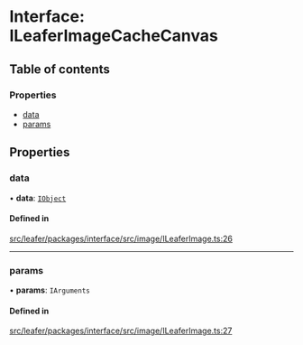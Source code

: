 # Interface: ILeaferImageCacheCanvas

## Table of contents

### Properties

- [data](ILeaferImageCacheCanvas.md#data)
- [params](ILeaferImageCacheCanvas.md#params)

## Properties

### data

• **data**: [`IObject`](IObject.md)

#### Defined in

[src/leafer/packages/interface/src/image/ILeaferImage.ts:26](https://github.com/leaferjs/leafer/blob/56c6de6d1ac5072088c765b725fa724d56b9e5ef/packages/interface/src/image/ILeaferImage.ts#L26)

___

### params

• **params**: `IArguments`

#### Defined in

[src/leafer/packages/interface/src/image/ILeaferImage.ts:27](https://github.com/leaferjs/leafer/blob/56c6de6d1ac5072088c765b725fa724d56b9e5ef/packages/interface/src/image/ILeaferImage.ts#L27)
